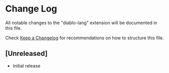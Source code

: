 # Change Log

All notable changes to the "diablo-lang" extension will be documented in this file.

Check [Keep a Changelog](http://keepachangelog.com/) for recommendations on how to structure this file.

## [Unreleased]

- Initial release